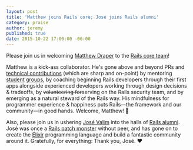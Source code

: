 ```yaml
---
layout: post
title: 'Matthew joins Rails core; José joins Rails alumni'
category: praise
author: jeremy
published: true
date: 2015-10-22 17:00:00 -06:00
---
```

Please join us in welcoming <a href="https://github.com/matthewd">Matthew Draper</a> to the <a href="http://rubyonrails.org/core/">Rails core team</a>!

Matthew is a kick-ass collaborator. He's gone above and beyond PRs and <a href="http://contributors.rubyonrails.org/contributors/matthew-draper/commits">technical contributions</a> (which are sharp and on-point) by mentoring <a href="https://www.facebook.com/OpenAcademyProgram">student</a> <a href="https://developers.google.com/open-source/gsoc/">groups</a>, by coaching beginning Rails developers through their first apps alongside experienced developers working through design decisions & tradeoffs, by <s>volunteering for</s>serving on the Rails security team, and by emerging as a natural steward of the Rails way. His mindfulness for programmer experience & happiness puts Rails—the framework and our community—in good hands. Welcome, Matthew! 👏

Also, please join us in ushering <a href="https://github.com/josevalim">José Valim</a> into the halls of <a href="http://rubyonrails.org/core/alumni/">Rails alumni</a>. José was once a <a href="http://contributors.rubyonrails.org/contributors/jose-valim/commits">Rails patch monster</a> without peer, and has gone on to create the <a href="http://elixir-lang.org">Elixir</a> programming language and build a fantastic community around it. Gratefully, for everything: Thank you, José. ❤️
